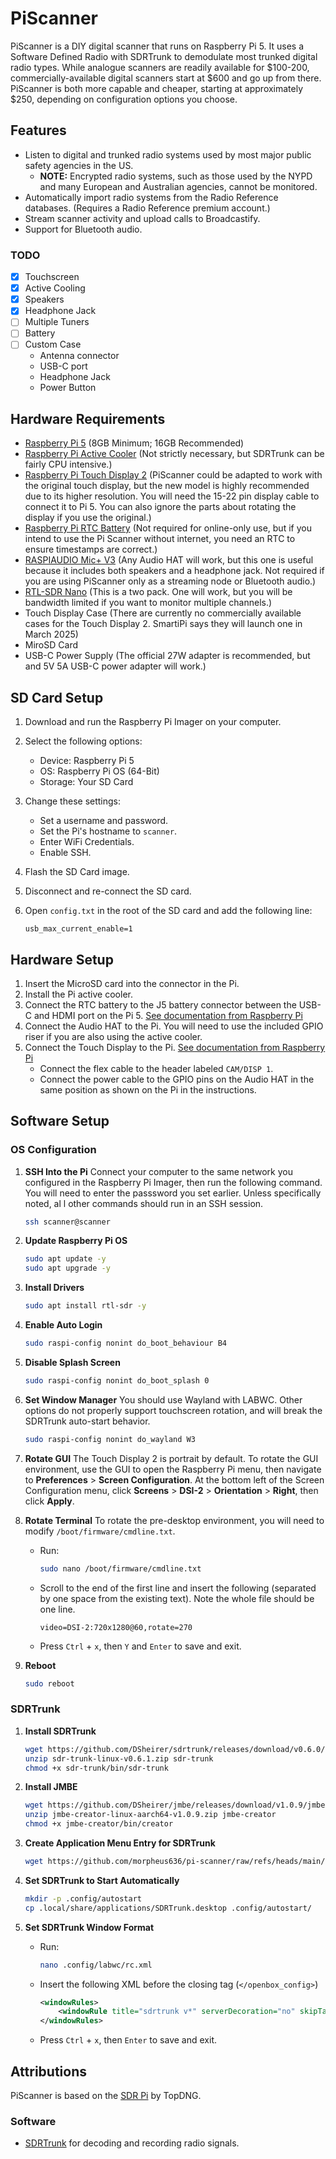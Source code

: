 # PiScanner
PiScanner is a DIY digital scanner that runs on Raspberry Pi 5. It uses a Software Defined Radio with SDRTrunk to demodulate most trunked digital radio types. While analogue scanners are readily available for $100-200, commercially-available digital scanners start at $600 and go up from there. PiScanner is both more capable and cheaper, starting at approximately $250, depending on configuration options you choose.

## Features
- Listen to digital and trunked radio systems used by most major public safety agencies in the US. 
    - **NOTE:** Encrypted radio systems, such as those used by the NYPD and many European and Australian agencies, cannot be monitored.
- Automatically import radio systems from the Radio Reference databases. (Requires a Radio Reference premium account.)
- Stream scanner activity and upload calls to Broadcastify.
- Support for Bluetooth audio.

### TODO
- [x] Touchscreen
- [x] Active Cooling
- [x] Speakers
- [x] Headphone Jack
- [ ] Multiple Tuners
- [ ] Battery
- [ ] Custom Case
    - Antenna connector
    - USB-C port
    - Headphone Jack
    - Power Button

## Hardware Requirements
- [Raspberry Pi 5](https://www.raspberrypi.com/products/raspberry-pi-5/) (8GB Minimum; 16GB Recommended)
- [Raspberry Pi Active Cooler](https://www.raspberrypi.com/products/active-cooler/) (Not strictly necessary, but SDRTrunk can be fairly CPU intensive.)
- [Raspberry Pi Touch Display 2](https://www.raspberrypi.com/products/touch-display-2/) (PiScanner could be adapted to work with the original touch display, but the new model is highly recommended due to its higher resolution. You will need the 15-22 pin display cable to connect it to Pi 5. You can also ignore the parts about rotating the display if you use the original.)
- [Raspberry Pi RTC Battery](https://www.raspberrypi.com/products/rtc-battery/) (Not required for online-only use, but if you intend to use the Pi Scanner without internet, you need an RTC to ensure timestamps are correct.)
- [RASPIAUDIO Mic+ V3](https://raspiaudio.com/product/mic/) (Any Audio HAT will work, but this one is useful because it includes both speakers and a headphone jack. Not required if you are using PiScanner only as a streaming node or Bluetooth audio.)
- [RTL-SDR Nano](https://www.amazon.com/dp/B076GWF6FF) (This is a two pack. One will work, but you will be bandwidth limited if you want to monitor multiple channels.)
- Touch Display Case (There are currently no commercially available cases for the Touch Display 2. SmartiPi says they will launch one in March 2025)
- MiroSD Card
- USB-C Power Supply (The official 27W adapter is recommended, but and 5V 5A USB-C power adapter will work.)

## SD Card Setup
1. Download and run the Raspberry Pi Imager on your computer.
2. Select the following options:
    - Device: Raspberry Pi 5
    - OS: Raspberry Pi OS (64-Bit)
    - Storage: Your SD Card
3. Change these settings:
    - Set a username and password.
    - Set the Pi's hostname to `scanner`.
    - Enter WiFi Credentials.
    - Enable SSH.
4. Flash the SD Card image.
5. Disconnect and re-connect the SD card.
6. Open `config.txt` in the root of the SD card and add the following line:

    ```
    usb_max_current_enable=1
    ```

## Hardware Setup
1. Insert the MicroSD card into the connector in the Pi.
2. Install the Pi active cooler.
3. Connect the RTC battery to the J5 battery connector between the USB-C and HDMI port on the Pi 5. [See documentation from Raspberry Pi](https://www.raspberrypi.com/documentation/computers/raspberry-pi.html#real-time-clock-rtc)
4. Connect the Audio HAT to the Pi. You will need to use the included GPIO riser if you are also using the active cooler.
5. Connect the Touch Display to the Pi. [See documentation from Raspberry Pi](https://www.raspberrypi.com/documentation/accessories/touch-display-2.html#content)
    - Connect the flex cable to the header labeled `CAM/DISP 1`.
    - Connect the power cable to the GPIO pins on the Audio HAT in the same position as shown on the Pi in the instructions.


## Software Setup
### OS Configuration
1. **SSH Into the Pi** Connect your computer to the same network you configured in the Raspberry Pi Imager, then run the following command. You will need to enter the passsword you set earlier. Unless specifically noted, al l other commands should run in an SSH session.

    ```sh
    ssh scanner@scanner
    ``` 

2. **Update Raspberry Pi OS**

    ```sh
    sudo apt update -y
    sudo apt upgrade -y
    ```

3. **Install Drivers**

    ```sh
    sudo apt install rtl-sdr -y
    ```

4. **Enable Auto Login**

    ```sh
    sudo raspi-config nonint do_boot_behaviour B4
    ```

5. **Disable Splash Screen**

    ```sh
    sudo raspi-config nonint do_boot_splash 0
    ```

6. **Set Window Manager** You should use Wayland with LABWC. Other options do not properly support touchscreen rotation, and will break the SDRTrunk auto-start behavior.

    ```sh
    sudo raspi-config nonint do_wayland W3
    ```

7. **Rotate GUI** The Touch Display 2 is portrait by default. To rotate the GUI environment, use the GUI to open the Raspberry Pi menu, then navigate to **Preferences** > **Screen Configuration**. At the bottom left of the Screen Configuration menu, click **Screens** > **DSI-2** > **Orientation** > **Right**, then click **Apply**.

8. **Rotate Terminal** To rotate the pre-desktop environment, you will need to modify `/boot/firmware/cmdline.txt`.
    - Run:
        ```sh
        sudo nano /boot/firmware/cmdline.txt
        ```

    - Scroll to the end of the first line and insert the following (separated by one space from the existing text). Note the whole file should be one line.
        ```
        video=DSI-2:720x1280@60,rotate=270
        ```

    - Press `Ctrl` + `x`, then `Y` and `Enter` to save and exit.

9. **Reboot**
    ```sh
    sudo reboot
    ```

### SDRTrunk
1. **Install SDRTrunk**

    ```sh
    wget https://github.com/DSheirer/sdrtrunk/releases/download/v0.6.0/sdr-trunk-linux-aarch64-v0.6.1.zip
    unzip sdr-trunk-linux-v0.6.1.zip sdr-trunk
    chmod +x sdr-trunk/bin/sdr-trunk
    ```

2. **Install JMBE**

    ```sh
    wget https://github.com/DSheirer/jmbe/releases/download/v1.0.9/jmbe-creator-linux-aarch64-v1.0.9.zip
    unzip jmbe-creator-linux-aarch64-v1.0.9.zip jmbe-creator
    chmod +x jmbe-creator/bin/creator
    ```

3. **Create Application Menu Entry for SDRTrunk**
    ```sh
    wget https://github.com/morpheus636/pi-scanner/raw/refs/heads/main/config/SDRTrunk.desktop -o .local/share/applications/SDRTrunk.desktop
    ```

4. **Set SDRTrunk to Start Automatically**
    ```sh
    mkdir -p .config/autostart
    cp .local/share/applications/SDRTrunk.desktop .config/autostart/
    ```

5. **Set SDRTrunk Window Format** 
    - Run: 
        ```sh
        nano .config/labwc/rc.xml
        ```

    - Insert the following XML before the closing tag (`</openbox_config>`)
        ```xml
        <windowRules>
            <windowRule title="sdrtrunk v*" serverDecoration="no" skipTaskbar="yes" />
        </windowRules>
        ```
    - Press `Ctrl` + `x`, then `Enter` to save and exit.

## Attributions
PiScanner is based on the [SDR Pi](https://www.youtube.com/watch?v=3PCHfa8JTaY) by TopDNG.
### Software
- [SDRTrunk](https://github.com/DSheirer/sdrtrunk/) for decoding and recording radio signals.
